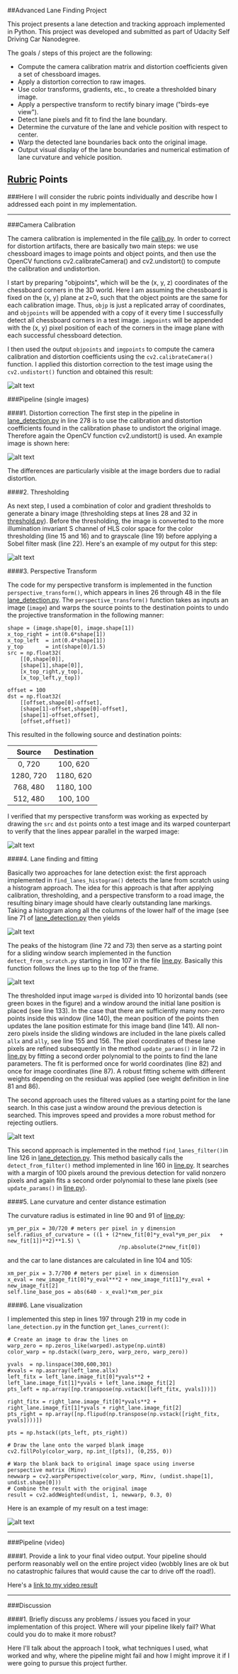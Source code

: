 ##Advanced Lane Finding Project

This project presents a lane detection and tracking approach implemented in Python. This project was developed and submitted as part of Udacity Self Driving Car Nanodegree.

The goals / steps of this project are the following:

* Compute the camera calibration matrix and distortion coefficients given a set of chessboard images.
* Apply a distortion correction to raw images.
* Use color transforms, gradients, etc., to create a thresholded binary image.
* Apply a perspective transform to rectify binary image ("birds-eye view").
* Detect lane pixels and fit to find the lane boundary.
* Determine the curvature of the lane and vehicle position with respect to center.
* Warp the detected lane boundaries back onto the original image.
* Output visual display of the lane boundaries and numerical estimation of lane curvature and vehicle position.

[//]: # (Image References)

[image1]: undist.png "Undistorted"
[image2]: undist_scene.png "Undistorted Example"
[image3]: thresholds.png "Thresholding Example"
[image4]: warping.png "Warp Example"
[image5]: hist.png "Histogram example"
[image6]: lane_fit.png "Histogram Lane detection"
[image7]: lane_filter.png "Filter Lane detection"
[image8]: lane_result.png "Lane detection example"
[video1]: p4.mp4 "Project Video"

## [Rubric](https://review.udacity.com/#!/rubrics/571/view) Points
###Here I will consider the rubric points individually and describe how I addressed each point in my implementation.  

---
###Camera Calibration

The camera calibration is implemented in the file [calib.py](https://github.com/friedricherbs/CarND-P4-Project-Advanced-Lane-Finding/blob/master/calib.py). 
In order to correct for distortion artifacts, there are basically two main steps: we use chessboard images to image points and object points, and then use the OpenCV functions cv2.calibrateCamera() and cv2.undistort() to compute the calibration and undistortion.

I start by preparing "objpoints", which will be the (x, y, z) coordinates of the chessboard corners in the 3D world. Here I am assuming the chessboard is fixed on the (x, y) plane at z=0, such that the object points are the same for each calibration image.  Thus, `objp` is just a replicated array of coordinates, and `objpoints` will be appended with a copy of it every time I successfully detect all chessboard corners in a test image.  `imgpoints` will be appended with the (x, y) pixel position of each of the corners in the image plane with each successful chessboard detection.  

I then used the output `objpoints` and `imgpoints` to compute the camera calibration and distortion coefficients using the `cv2.calibrateCamera()` function.  I applied this distortion correction to the test image using the `cv2.undistort()` function and obtained this result: 

![alt text][image1]

###Pipeline (single images)

####1. Distortion correction
The first step in the pipeline in [lane_detection.py](https://github.com/friedricherbs/CarND-P4-Project-Advanced-Lane-Finding/blob/master/lane_detection.py) in line 278 is to use the calibration and distortion coefficients found in the calibration phase to undistort the original image. Therefore again the OpenCV function cv2.undistort() is used. An example image is shown here:

![alt text][image2]

The differences are particularly visible at the image borders due to radial distortion.

####2. Thresholding

As next step, I used a combination of color and gradient thresholds to generate a binary image (thresholding steps at lines 28 and 32 in [threshold.py](https://github.com/friedricherbs/CarND-P4-Project-Advanced-Lane-Finding/blob/master/threshold.py)). Before the thresholding, the image is converted to the more illumination invariant S channel of HLS color space for the color thresholding (line 15 and 16) and to grayscale (line 19) before applying a Sobel filter mask (line 22). Here's an example of my output for this step:  

![alt text][image3]

####3. Perspective Transform

The code for my perspective transform is implemented in the function `perspective_transform()`, which appears in lines 26 through 48 in the file [lane_detection.py](https://github.com/friedricherbs/CarND-P4-Project-Advanced-Lane-Finding/blob/master/lane_detection.py).  The `perspective_transform()` function takes as inputs an image (`image`) and warps the source points to the destination points to undo the projective transformation in the following manner:

```
shape = (image.shape[0], image.shape[1]) 
x_top_right = int(0.6*shape[1])
x_top_left  = int(0.4*shape[1])
y_top       = int(shape[0]/1.5)
src = np.float32(
    [[0,shape[0]],
    [shape[1],shape[0]],
    [x_top_right,y_top],
    [x_top_left,y_top])
    
offset = 100 
dst = np.float32(
    [[offset,shape[0]-offset],
    [shape[1]-offset,shape[0]-offset],
    [shape[1]-offset,offset],
    [offset,offset])

```
This resulted in the following source and destination points:

| Source        | Destination   | 
|:-------------:|:-------------:| 
| 0, 720        | 100, 620      | 
| 1280, 720     | 1180, 620     |
| 768, 480      | 1180, 100     |
| 512, 480      | 100, 100      |

I verified that my perspective transform was working as expected by drawing the `src` and `dst` points onto a test image and its warped counterpart to verify that the lines appear parallel in the warped image:

![alt text][image4]

####4. Lane finding and fitting

Basically two approaches for lane detection exist: the first approach implemented in `find_lanes_histogram()` detects the lane from scratch using a histogram approach. The idea for this approach is that after applying calibration, thresholding, and a perspective transform to a road image, the resulting binary image should have clearly outstanding lane markings. Taking a histogram along all the columns of the lower half of the image (see line 71 of [lane_detection.py](https://github.com/friedricherbs/CarND-P4-Project-Advanced-Lane-Finding/blob/master/lane_detection.py) then yields

![alt text][image5]

The peaks of the histogram (line 72 and 73) then serve as a starting point for a sliding window search implemented in the function `detect_from_scratch.py` starting in line 107 in the file [line.py](https://github.com/friedricherbs/CarND-P4-Project-Advanced-Lane-Finding/blob/master/line.py). Basically this function follows the lines up to the top of the frame.

![alt text][image6]

The thresholded input image `warped` is divided into 10 horizontal bands (see green boxes in the figure) and a window around the initial lane position is placed (see line 133). In the case that there are sufficiently many non-zero points inside this window (line 140), the mean position of the points then updates the lane position estimate for this image band (line 141). All non-zero pixels inside the sliding windows are included in the lane pixels called `allx` and `ally`, see line 155 and 156. The pixel coordinates of these lane pixels are refined subsequently in the method `update_params()` in line 72 in  [line.py](https://github.com/friedricherbs/CarND-P4-Project-Advanced-Lane-Finding/blob/master/line.py) by fitting a second order polynomial to the points to find the lane parameters. The fit is performed once for world coordinates (line 82) and once for image coordinates (line 87). A robust fitting scheme with different weights depending on the residual was applied (see weight definition in line 81 and 86).

The second approach uses the filtered values as a starting point for the lane search. In this case just a window around the previous detection is searched. This improves speed and provides a more robust method for rejecting outliers. 

![alt text][image7]

This second approach is implemented in the method `find_lanes_filter()`in line 126 in [lane_detection.py](https://github.com/friedricherbs/CarND-P4-Project-Advanced-Lane-Finding/blob/master/lane_detection.py). This method basically calls the `detect_from_filter()` method implemented in line 160 in [line.py](https://github.com/friedricherbs/CarND-P4-Project-Advanced-Lane-Finding/blob/master/line.py). It searches with a margin of 100 pixels around the previous detection for valid nonzero pixels and again fits a second order polynomial to these lane pixels (see `update_params()` in [line.py](https://github.com/friedricherbs/CarND-P4-Project-Advanced-Lane-Finding/blob/master/line.py)).

####5. Lane curvature and center distance estimation

The curvature radius is estimated in line 90 and 91 of [line.py](https://github.com/friedricherbs/CarND-P4-Project-Advanced-Lane-Finding/blob/master/line.py): 

```
ym_per_pix = 30/720 # meters per pixel in y dimension
self.radius_of_curvature = ((1 + (2*new_fit[0]*y_eval*ym_per_pix   + new_fit[1])**2)**1.5) \
                                   /np.absolute(2*new_fit[0])
```

and the car to lane distances are calculated in line 104 and 105:

```
xm_per_pix = 3.7/700 # meters per pixel in x dimension
x_eval = new_image_fit[0]*y_eval***2 + new_image_fit[1]*y_eval + new_image_fit[2]
self.line_base_pos = abs(640 - x_eval)*xm_per_pix
```

####6. Lane visualization

I implemented this step in lines 197 through 219 in my code in `lane_detection.py` in the function `get_lanes_current()`:

```
# Create an image to draw the lines on
warp_zero = np.zeros_like(warped).astype(np.uint8)
color_warp = np.dstack((warp_zero, warp_zero, warp_zero))

yvals  = np.linspace(300,600,301)
#xvals = np.asarray(left_lane.allx)
left_fitx = left_lane.image_fit[0]*yvals**2 + left_lane.image_fit[1]*yvals + left_lane.image_fit[2] 
pts_left = np.array([np.transpose(np.vstack([left_fitx, yvals]))])

right_fitx = right_lane.image_fit[0]*yvals**2 + right_lane.image_fit[1]*yvals + right_lane.image_fit[2] 
pts_right = np.array([np.flipud(np.transpose(np.vstack([right_fitx, yvals])))])

pts = np.hstack((pts_left, pts_right))

# Draw the lane onto the warped blank image
cv2.fillPoly(color_warp, np.int_([pts]), (0,255, 0))

# Warp the blank back to original image space using inverse perspective matrix (Minv)
newwarp = cv2.warpPerspective(color_warp, Minv, (undist.shape[1], undist.shape[0])) 
# Combine the result with the original image
result = cv2.addWeighted(undist, 1, newwarp, 0.3, 0)
```

Here is an example of my result on a test image:

![alt text][image8]

---

###Pipeline (video)

####1. Provide a link to your final video output.  Your pipeline should perform reasonably well on the entire project video (wobbly lines are ok but no catastrophic failures that would cause the car to drive off the road!).

Here's a [link to my video result](./project_video.mp4)

---

###Discussion

####1. Briefly discuss any problems / issues you faced in your implementation of this project.  Where will your pipeline likely fail?  What could you do to make it more robust?

Here I'll talk about the approach I took, what techniques I used, what worked and why, where the pipeline might fail and how I might improve it if I were going to pursue this project further.  
